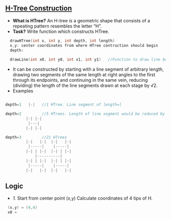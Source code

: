 ## [H-Tree Construction]()
- **What is HTree?** An H-tree is a geometric shape that consists of a repeating pattern resembles the letter “H”. 
- **Task?** Write function which constructs HTree.
```c++  
  drawHTree(int x, int y, int depth, int length)
  x,y: center coordinates from where HTree contruction should begin
  depth: 
  
  drawLine(int x0, int y0, int x1, int y1)   //Function to draw line between (x0,y0) and (x1,y1)
```
- It can be constructed by starting with a line segment of arbitrary length, drawing two segments of the same length at right angles to the first through its endpoints, and continuing in the same vein, reducing (dividing) the length of the line segments drawn at each stage by √2.
- Examples
```c++

depth=1   |-|   //1 HTree. Line segment of length=l

depth=2         //5 HTrees. Length of line segment would be reduced by \/2.
         |-| |-|
          |---|
         |-| |-|

depth=3         //21 HTrees
         |-|   |-|  |-|   |-|
          |-----|    |-----|
         |-| | |-|  |-| | |-|
             |----------|
         |-| | |-|  |-| | |-|
          |-----|    |-----|
         |-|   |-|  |-|   |-|
```

## Logic
- *1.* Start from center point (x,y) Calculate coordinates of 4 tips of H.
```c++
 (x,y) = (4,4)
 x0 = 
```
